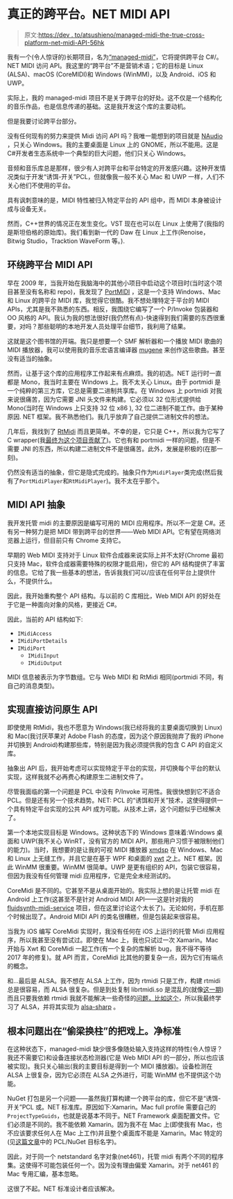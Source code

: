 # 真正的跨平台。NET MIDI API

> 原文:[https://dev . to/atsushieno/managed-midi-the-true-cross-platform-net-midi-API-56hk](https://dev.to/atsushieno/managed-midi-the-truly-cross-platform-net-midi-api-56hk)

我有一个(令人惊讶的)长期项目，名为[“managed-midi”](https://github.com/atsushieno/managed-midi)，它将提供跨平台 C#/。NET MIDI 访问 API。我这里的“跨平台”不是营销术语；它的目标是 Linux (ALSA)、macOS (CoreMIDI)和 Windows (WinMM)，以及 Android、iOS 和 UWP。

实际上，我的 managed-midi 项目不是关于跨平台的好处。这不仅是一个结构化的音乐作品，也是信息传递的基础。这是我开发这个库的主要动机。

但是我要讨论跨平台部分。

没有任何现有的努力来提供 Midi 访问 API 吗？我唯一能想到的项目就是 [NAudio](https://github.com/naudio/NAudio) ，只关心 Windows。我的主要桌面是 Linux 上的 GNOME，所以不能用。这是 C#开发者生态系统中一个典型的巨大问题，他们只关心 Windows。

音频和音乐库总是那样，很少有人对跨平台和平台特定的开发感兴趣。这种开发情况类似于开发“诱饵-开关”PCL，但就像我一般不关心 Mac 和 UWP 一样，人们不关心他们不使用的平台。

具有讽刺意味的是，MIDI 特性被归入特定平台的 API 组中，而 MIDI 本身被设计成与设备无关。

然而，C++世界的情况正在发生变化。VST 现在也可以在 Linux 上使用了(我指的是斯坦伯格的原始库)。我们看到新一代的 Daw 在 Linux 上工作(Renoise，Bitwig Studio，Tracktion WaveForm 等。).

## 环绕跨平台 MIDI API

早在 2009 年，当我开始在我脑海中的其他小项目中启动这个项目时(当时这个项目甚至没有名称和 repo)，我发现了 [PortMIDI](http://portmedia.sourceforge.net/) ，这是一个支持 Windows、Mac 和 Linux 的跨平台 MIDI 库，我觉得它很酷。我不想处理特定于平台的 MIDI APIs，尤其是我不熟悉的东西。相反，我围绕它编写了一个 P/Invoke 包装器和 OO 风格的 API。我认为我的想法很好(我仍然有点)-快速得到我们需要的东西很重要，对吗？那些聪明的本地开发人员处理平台细节，我利用了结果。

这就是这个图书馆的开端。我只是想要一个 SMF 解析器和一个播放 MIDI 歌曲的 MIDI 播放器，我可以使用我的音乐宏语言编译器 [mugene](https://github.com/atsushieno/mugene) 来创作这些歌曲。甚至没有适当的抽象。

然而，让基于这个库的应用程序工作起来有点麻烦。我的初选。NET 运行时一直都是 Mono，我当时主要在 Windows 上。我不太关心 Linux。由于 portmidi 是一个纯粹的第三方库，它总是需要二进制共享库。在 Windows 上 portmidi 对我来说很痛苦，因为它需要 JNI 头文件来构建。它必须以 32 位形式提供给 Mono(当时在 Windows 上只支持 32 位 x86 ), 32 位二进制不能工作。由于某种原因. NET 框架。我不熟悉他们。我几乎放弃了自己提供二进制文件的想法。

几年后，我找到了 [RtMidi](https://github.com/thestk/rtmidi) 而且更简单。不幸的是，它只是 C++，所以我为它写了 C wrapper(我[最终为这个项目贡献了](https://github.com/thestk/rtmidi/commit/a5c375c7))。它也有和 portmidi 一样的问题，但是不需要 JNI 的东西，所以构建二进制文件不是很痛苦。此外，发展是积极的(在那一刻)。

仍然没有适当的抽象，但它是隐式完成的。抽象只作为`MidiPlayer`类完成(然后我有了`PortMidiPlayer`和`RtMidiPlayer`)。我不太在乎那个。

## MIDI API 抽象

我开发托管 midi 的主要原因是编写可用的 MIDI 应用程序。所以不一定是 C#。还有另一种努力是把 MIDI 带到跨平台的世界——Web MIDI API。它有望在网络浏览器上运行，但目前只有 Chrome 支持它。

早期的 Web MIDI 支持对于 Linux 软件合成器来说实际上并不太好(Chrome 最初只支持 Mac，软件合成器需要特殊的权限才能启用)，但它的 API 结构提供了丰富的信息。它给了我一些基本的想法，告诉我我们可以/应该在任何平台上提供什么，不提供什么。

因此，我开始重构整个 API 结构。与以前的 C 库相比，Web MIDI API 的好处在于它是一种面向对象的风格，更接近 C#。

因此，当前的 API 结构如下:

*   `IMidiAccess`
*   `IMidiPortDetails`
*   `IMidiPort`
    *   `IMidiInput`
    *   `IMidiOutput`

MIDI 信息被表示为字节数组。它与 Web MIDI 和 RtMidi 相同(portmidi 不同，有自己的消息类型)。

## 实现直接访问原生 API

即使使用 RtMidi，我也不愿意为 Windows(我已经将我的主要桌面切换到 Linux)和 Mac(我讨厌苹果对 Adobe Flash 的态度，因为这个原因我抛弃了我的 iPhone 并切换到 Android)构建那些库，特别是因为我必须提供我的包含 C API 的自定义库。

抽象出 API 后，我开始考虑可以实现特定于平台的实现，并切换每个平台的默认实现，这样我就不必再费心构建原生二进制文件了。

尽管我面临的第一个问题是 PCL 中没有 P/Invoke 可用性。我很快想到它不适合 PCL。但是还有另一个技术趋势。NET: PCL 的“诱饵和开关”技术，这使得提供一个具有特定平台实现的公共 API 成为可能。从技术上讲，这个问题似乎已经解决了。

第一个本地实现目标是 Windows。这种状态下的 Windows 意味着:Windows 桌面和 UWP(我不关心 WinRT，没有官方的 MIDI API，那些用户习惯于被限制他们的能力)。当时，我想要的是让我的可视 MIDI 播放器 [xmdsp](https://github.com/atsushieno/xmdsp) 在 Windows、Mac 和 Linux 上无缝工作，并且它是在基于 WPF 和桌面的 [xwt](https://github.com/mono/xwt) 之上。NET 框架。因此 WinMM 很重要。WinMM 很简单。UWP 是更有组织的 API，包装它很容易，但因为我没有任何管理 midi 应用程序，它是完全未经测试的。

CoreMidi 是不同的。它甚至不是从桌面开始的。我实际上想的是让托管 midi 在 Android 上工作(这甚至不是针对 Android MIDI API——这是针对我的 [fluidsynth-midi-service](https://github.com/atsushieno/fluidsynth-midi-service/) 项目，但在这里讨论这个太长了)。无论如何，手机在那个时候出现了。Android MIDI API 的类名很糟糕，但是包装起来很容易。

当我为 iOS 编写 CoreMidi 实现时，我没有任何在 iOS 上运行的托管 Midi 应用程序，所以我甚至没有尝试过。即使在 Mac 上，我也只试过一次 Xamarin。Mac 开始与 Xwt 和 CoreMidi 一起工作(有一个复杂的库解析 bug，我不得不等待 2017 年的修复)。就 API 而言，CoreMidi 比其他的要复杂一点，因为它们有端点的概念。

和...最后是 ALSA。我不想在 ALSA 上工作，因为 rtmidi 只是工作，构建 rtmidi 总是很容易，而 ALSA 很复杂。但是到处复制 librtmidi.so 是混乱的(就像[这一期](https://github.com/atsushieno/managed-midi/issues/8))而且只要我依赖 rtmidi 我就不能解决一些奇怪的[问题，比如这个](https://github.com/atsushieno/managed-midi/issues/1)，所以我最终学习了 ALSA，并将其实现为 [alsa-sharp](https://github.com/atsushieno/alsa-sharp/) 。

## 根本问题出在“偷梁换柱”的把戏上。净标准

在这种状态下，managed-midi 缺少很多像随处输入支持这样的特性(令人惊讶？我还不需要它)和设备连接状态检测器(它是 Web MIDI API 的一部分，所以也应该被实现)。我只关心输出(我的主要目标是得到一个 MIDI 播放器)。设备检测在 ALSA 上很复杂，因为它必须在 ALSA 之外进行，可能 WinMM 也不提供这个功能。

NuGet 打包是另一个问题——虽然我打算构建一个跨平台的库，但它不是“诱饵-开关”PCL 或。NET 标准库。原因如下:Xamarin。Mac full profile 需要自己的`ProjectTypeGuids`，也就是说基本不同于。NET Framework 桌面配置文件。它们必须是不同的。我不能依赖 Xamarin。因为我不在 Mac 上(即使我有 Mac，也不应该要求任何人在 Mac 上工作)并且整个桌面库不能是 Xamarin。Mac 特定的(见[这篇文章](https://medium.com/@donblas/xamarin-mac-and-netstandard2-708a06890302)中的 PCL/NuGet 目标名字)。

因此，对于同一个 netstandard 名字对象(net461)，托管 midi 有两个不同的程序集。这使得不可能包装任何一个。因为没有理由偏爱 Xamarin。对于 net461 的 Mac 专用汇编，基本忽略。

这很了不起。NET 标准设计者应该解决。